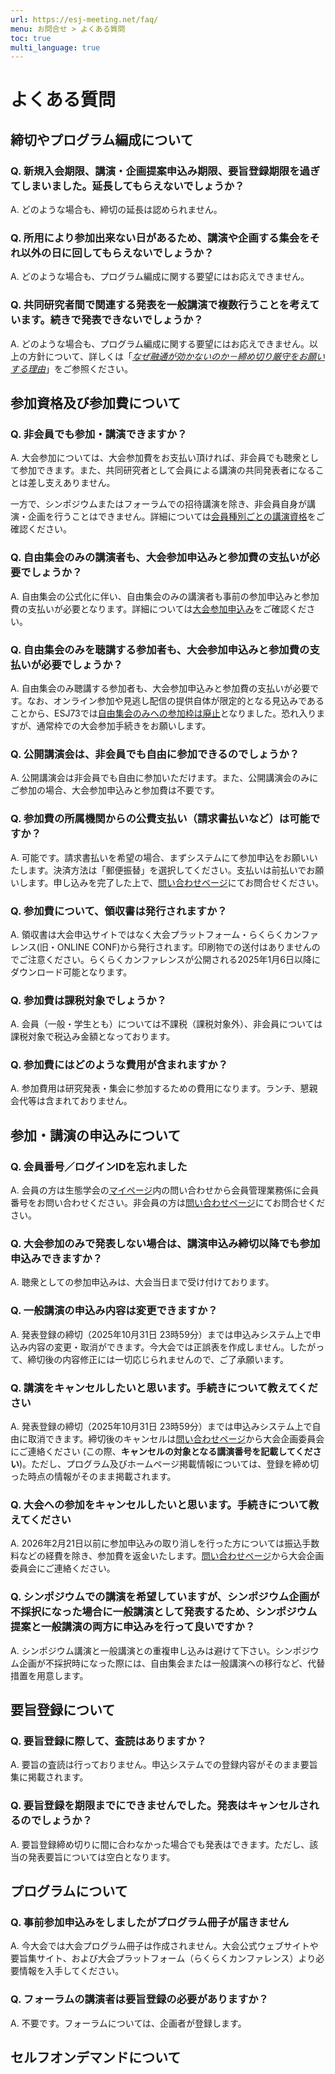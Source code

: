 ```yaml
---
url: https://esj-meeting.net/faq/
menu: お問合せ > よくある質問
toc: true
multi_language: true
---
```


# よくある質問

## 締切やプログラム編成について

### Q. 新規入会期限、講演・企画提案申込み期限、要旨登録期限を過ぎてしまいました。延長してもらえないでしょうか？

A. どのような場合も、締切の延長は認められません。

### Q. 所用により参加出来ない日があるため、講演や企画する集会をそれ以外の日に回してもらえないでしょうか？

A. どのような場合も、プログラム編成に関する要望にはお応えできません。

### Q. 共同研究者間で関連する発表を一般講演で複数行うことを考えています。続きで発表できないでしょうか？

A. どのような場合も、プログラム編成に関する要望にはお応えできません。以上の方針について、詳しくは「[*なぜ融通が効かないのか－締め切り厳守をお願いする理由*](https://esj.ne.jp/meeting/info/why_so_inflexible.html)」をご参照ください。

## 参加資格及び参加費について

### Q. 非会員でも参加・講演できますか？

A. 大会参加については、大会参加費をお支払い頂ければ、非会員でも聴衆として参加できます。また、共同研究者として会員による講演の共同発表者になることは差し支えありません。

一方で、シンポジウムまたはフォーラムでの招待講演を除き、非会員自身が講演・企画を行うことはできません。詳細については[会員種別ごとの講演資格](/registinfo#会員種別ごとの講演資格)をご確認ください。

### Q. 自由集会のみの講演者も、大会参加申込みと参加費の支払いが必要でしょうか？

A. 自由集会の公式化に伴い、自由集会のみの講演者も事前の参加申込みと参加費の支払いが必要となります。詳細については[大会参加申込み](/registinfo#大会参加申込み)をご確認ください。

### Q. 自由集会のみを聴講する参加者も、大会参加申込みと参加費の支払いが必要でしょうか？

A. 自由集会のみ聴講する参加者も、大会参加申込みと参加費の支払いが必要です。なお、オンライン参加や見逃し配信の提供自体が限定的となる見込みであることから、ESJ73では[自由集会のみへの参加枠は廃止](/registinfo#自由集会のみへの参加枠の廃止について)となりました。恐れ入りますが、通常枠での大会参加手続きをお願いします。

### Q. 公開講演会は、非会員でも自由に参加できるのでしょうか？

A. 公開講演会は非会員でも自由に参加いただけます。また、公開講演会のみにご参加の場合、大会参加申込みと参加費は不要です。

### Q. 参加費の所属機関からの公費支払い（請求書払いなど）は可能ですか？

A. 可能です。請求書払いを希望の場合、まずシステムにて参加申込をお願いいたします。決済方法は「郵便振替」を選択してください。支払いは前払いでお願いします。申し込みを完了した上で、[問い合わせページ](contact)にてお問合せください。

### Q. 参加費について、領収書は発行されますか？

A. 領収書は大会申込サイトではなく大会プラットフォーム・らくらくカンファレンス(旧・ONLINE CONF)から発行されます。印刷物での送付はありませんのでご注意ください。らくらくカンファレンスが公開される2025年1月6日以降にダウンロード可能となります。

### Q. 参加費は課税対象でしょうか？

A. 会員（一般・学生とも）については不課税（課税対象外）、非会員については課税対象で税込み金額となっております。

### Q. 参加費にはどのような費用が含まれますか？

A. 参加費用は研究発表・集会に参加するための費用になります。ランチ、懇親会代等は含まれておりません。

## 参加・講演の申込みについて

### Q. 会員番号／ログインIDを忘れました

A. 会員の方は生態学会の[マイページ](https://bunken.org/esj/mypage/login/login)内の問い合わせから会員管理業務係に会員番号をお問い合わせください。非会員の方は[問い合わせページ](contact)にてお問合せください。

### Q. 大会参加のみで発表しない場合は、講演申込み締切以降でも参加申込みできますか？

A. 聴衆としての参加申込みは、大会当日まで受け付けております。

### Q. 一般講演の申込み内容は変更できますか？

A. 発表登録の締切（2025年10月31日 23時59分）までは申込みシステム上で申込み内容の変更・取消ができます。今大会では正誤表を作成しません。したがって、締切後の内容修正には一切応じられませんので、ご了承願います。

### Q. 講演をキャンセルしたいと思います。手続きについて教えてください

A. 発表登録の締切（2025年10月31日 23時59分）までは申込みシステム上で自由に取消できます。締切後のキャンセルは[問い合わせページ](contact)から大会企画委員会にご連絡ください (この際、**キャンセルの対象となる講演番号を記載してください**)。ただし、プログラム及びホームページ掲載情報については、登録を締め切った時点の情報がそのまま掲載されます。

### Q. 大会への参加をキャンセルしたいと思います。手続きについて教えてください

A. 2026年2月21日以前に参加申込みの取り消しを行った方については振込手数料などの経費を除き、参加費を返金いたします。[問い合わせページ](contact)から大会企画委員会にご連絡ください。

### Q. シンポジウムでの講演を希望していますが、シンポジウム企画が不採択になった場合に一般講演として発表するため、シンポジウム提案と一般講演の両方に申込みを行って良いですか？

A. シンポジウム講演と一般講演との重複申し込みは避けて下さい。シンポジウム企画が不採択時になった際には、自由集会または一般講演への移行など、代替措置を用意します。

## 要旨登録について

### Q. 要旨登録に際して、査読はありますか？

A. 要旨の査読は行っておりません。申込システムでの登録内容がそのまま要旨集に掲載されます。

### Q. 要旨登録を期限までにできませんでした。発表はキャンセルされるのでしょうか？

A. 要旨登録締め切りに間に合わなかった場合でも発表はできます。ただし、該当の発表要旨については空白となります。

## プログラムについて

### Q. 事前参加申込みをしましたがプログラム冊子が届きません

A. 今大会では大会プログラム冊子は作成されません。大会公式ウェブサイトや要旨集サイト、および大会プラットフォーム（らくらくカンファレンス）より必要情報を入手してください。

### Q. フォーラムの講演者は要旨登録の必要がありますか？

A. 不要です。フォーラムについては、企画者が登録します。

## セルフオンデマンドについて
<!---細かい内容が確定しだい後ほど追記する　--->